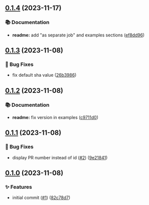 ## [0.1.4](https://github.com/insurgent-lab/is-in-pr-action/compare/v0.1.3...v0.1.4) (2023-11-17)


### 📚 Documentation

* **readme:** add "as separate job" and examples sections ([ef8dd96](https://github.com/insurgent-lab/is-in-pr-action/commit/ef8dd96de1a114337e4213c1007b9d71b6a4635e))

## [0.1.3](https://github.com/insurgent-lab/is-in-pr-action/compare/v0.1.2...v0.1.3) (2023-11-08)


### 🐛 Bug Fixes

* fix default sha value ([26b3986](https://github.com/insurgent-lab/is-in-pr-action/commit/26b39860439d7ffb2792b8b199a5733342f54b18))

## [0.1.2](https://github.com/insurgent-lab/is-in-pr-action/compare/v0.1.1...v0.1.2) (2023-11-08)


### 📚 Documentation

* **readme:** fix version in examples ([c9711d0](https://github.com/insurgent-lab/is-in-pr-action/commit/c9711d099789bf00aad8633f7b65a24b01b08719))

## [0.1.1](https://github.com/insurgent-lab/is-in-pr-action/compare/v0.1.0...v0.1.1) (2023-11-08)


### 🐛 Bug Fixes

* display PR number instead of id ([#2](https://github.com/insurgent-lab/is-in-pr-action/issues/2)) ([9e21841](https://github.com/insurgent-lab/is-in-pr-action/commit/9e21841900b499cc621786b68e581707964ea08e))

## [0.1.0](https://github.com/insurgent-lab/is-in-pr-action/compare/1a191fcc60515c65a9bf978ec1996d2d07f52599...v0.1.0) (2023-11-08)


### ✨ Features

* initial commit ([#1](https://github.com/insurgent-lab/is-in-pr-action/issues/1)) ([82c78d7](https://github.com/insurgent-lab/is-in-pr-action/commit/a24adc05e831fc6c05089f7add193d51abe22537))

